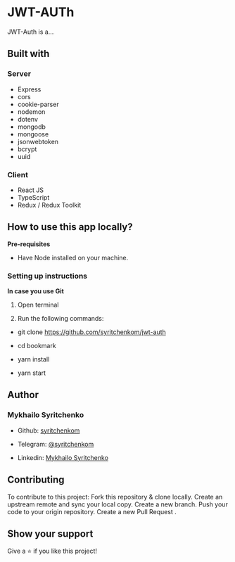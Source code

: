 # JWT-AUTh

JWT-Auth is a...

## Built with
### Server                              
- Express                               
- cors
- cookie-parser
- nodemon
- dotenv
- mongodb
- mongoose
- jsonwebtoken
- bcrypt
- uuid

### Client
- React JS
- TypeScript
- Redux / Redux Toolkit
## How to use this app locally?

**Pre-requisites**

- Have Node installed on your machine.

### Setting up instructions

**In case you use Git**

1. Open terminal

2. Run the following commands:

- git clone https://github.com/syritchenkom/jwt-auth

- cd bookmark

- yarn install

- yarn start

## Author

### Mykhailo Syritchenko

- Github: [syritchenkom](https://github.com/syritchenkom)

- Telegram: [@syritchenkom](https://t.me/syritchenkom)

- Linkedin: [Mykhailo Syritchenko](https://www.linkedin.com/in/syritchenko/)

## Contributing

To contribute to this project:
Fork this repository & clone locally.
Create an upstream remote and sync your local copy.
Create a new branch.
Push your code to your origin repository.
Create a new Pull Request .

## Show your support

Give a ⭐️ if you like this project!
